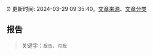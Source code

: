 :alarm_clock: 更新时间: 2024-03-29 09:35:40。[文章来源](/README.md)、[文章分类](/TAGS.md)

## 报告


> 关键字：`报告`、`月报`



